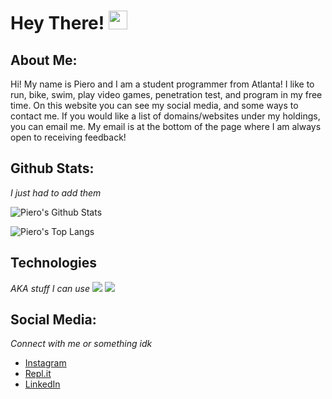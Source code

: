 # Hey There! <img src="https://raw.githubusercontent.com/MartinHeinz/MartinHeinz/master/wave.gif" width="30px">

## About Me:
Hi! My name is Piero and I am a student programmer from Atlanta! I like to run, bike, swim, play video games, penetration test, and program in my free time. On this website you can see my social media, and some ways to contact me. If you would like a list of domains/websites under my holdings, you can email me. My email is at the bottom of the page where I am always open to receiving feedback!

## Github Stats:
*I just had to add them*

![Piero's Github Stats](https://github-readme-stats.vercel.app/api?username=pieromqwerty&show_icons=true)

![Piero's Top Langs](https://github-readme-stats.vercel.app/api/top-langs/?username=pieromqwerty)

## Technologies
*AKA stuff I can use*
![](https://img.shields.io/badge/Python-Language-informational?style=flat&logo=python&logoColor=white&color=7289da)
![](https://img.shields.io/badge/<WORD_ON_LEFT>-<WORD_ON_RIGHT>-informational?style=flat&logo=<LOGO_NAME>&logoColor=white&color=2bbc8a)


## Social Media:
*Connect with me or something idk*
- [Instagram](https://www.instagram.com/piemadd)
- [Repl.it](https://repl.it/@piemadd)
- [LinkedIn](https://www.linkedin.com/in/piemadd/)
